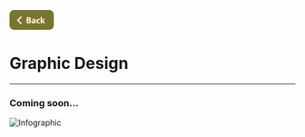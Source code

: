 [<img src="../Buttons/SVG/back.svg" height="35" width="auto"/>](../TEST_README.md/#graphicdesign)
<br>

# Graphic Design
<hr>

### Coming soon...

<img width="1530" alt="Infographic" src="https://user-images.githubusercontent.com/90723578/136671701-fc9b75e8-a4a1-4251-8d4a-fcc3476932b3.png">

